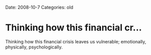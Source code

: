 Date: 2008-10-7
Categories: old

# Thinking how this financial cr...

Thinking how this financial crisis leaves us vulnerable; emotionally, physically, psychologically.
